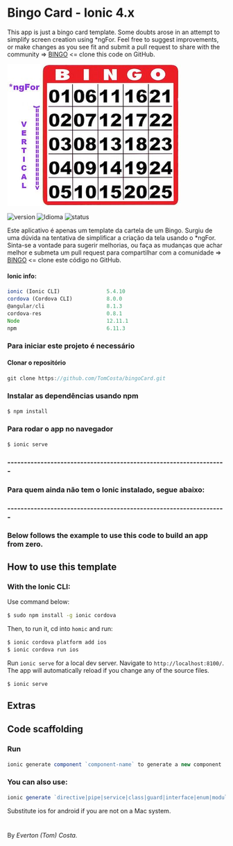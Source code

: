 
# Bingo Card - Ionic 4.x

This app is just a bingo card template. Some doubts arose in an attempt to simplify screen creation using *ngFor. Feel free to suggest improvements, or make changes as you see fit and submit a pull request to share with the community => [BINGO](https://github.com/TomCosta/bingoCard.git) <= clone this code on GitHub.

![BINGO](/src/assets/img/bingo_card.jpg)

![version][version-badge] ![Idioma][idioma] ![status][status-emprogresso]

Este aplicativo é apenas um template da cartela de um Bingo. Surgiu de uma dúvida na tentativa de simplificar a criação da tela usando o *ngFor. Sinta-se a vontade para sugerir melhorias, ou faça as mudanças que achar melhor e submeta um pull request para compartilhar com a comunidade  => [BINGO](https://github.com/TomCosta/bingoCard.git) <= clone este código no GitHub.

#### Ionic info:
```javascript
ionic (Ionic CLI)               5.4.10
cordova (Cordova CLI)           8.0.0 
@angular/cli                    8.1.3
cordova-res                     0.8.1
Node                            12.11.1
npm                             6.11.3 
```

### Para iniciar este projeto é necessário
#### Clonar o repositório
```javascript
git clone https://github.com/TomCosta/bingoCard.git
``` 

### Instalar as dependências usando npm

```bash
$ npm install
```

### Para rodar o app no navegador

```bash
$ ionic serve
```
### ------------------------------------------------------------------
### Para quem ainda não tem o Ionic instalado, segue abaixo:
### ------------------------------------------------------------------

### Below follows the example to use this code to build an app from zero.

## How to use this template

### With the Ionic CLI:

Use command below:

```bash
$ sudo npm install -g ionic cordova
```

Then, to run it, cd into `homic` and run:

```bash
$ ionic cordova platform add ios
$ ionic cordova run ios
```

Run `ionic serve` for a local dev server. Navigate to `http://localhost:8100/`. The app will automatically reload if you change any of the source files.
```bash
$ ionic serve
```

## Extras
## Code scaffolding
### Run 
```javascript
ionic generate component `component-name` to generate a new component
```
### You can also use:
```javascript
ionic generate `directive|pipe|service|class|guard|interface|enum|module`
```

Substitute ios for android if you are not on a Mac system.

#
By *Everton (Tom) Costa.*

[CHANGELOG]: ./CHANGELOG.md
[version-badge]: https://img.shields.io/badge/version-1.0.0-blue.svg
[license-badge]: https://img.shields.io/badge/license-MIT-blue.svg
[status-emprogresso]: https://img.shields.io/badge/status-Em%20progresso-blueviolet
[idioma]: https://img.shields.io/badge/idioma-Portugu%C3%AAs-800060